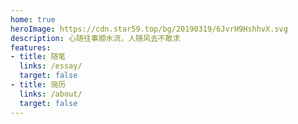 ```yaml
---
home: true
heroImage: https://cdn.star59.top/bg/20190319/6JvrH9HshhvX.svg
description: 心随往事顺水流，人随风去不敢求
features:
- title: 随笔
  links: /essay/
  target: false
- title: 简历
  links: /about/
  target: false
---
```

